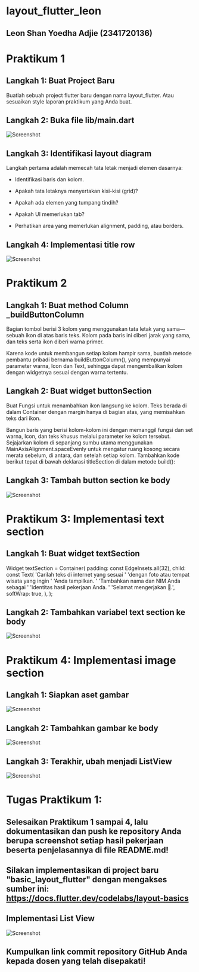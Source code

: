 # layout_flutter_leon

## Leon Shan Yoedha Adjie (2341720136)

# Praktikum 1
## Langkah 1: Buat Project Baru

Buatlah sebuah project flutter baru dengan nama layout_flutter. Atau sesuaikan style laporan praktikum yang Anda buat.

## Langkah 2: Buka file lib/main.dart

![Screenshot](images/p1l2.png)

## Langkah 3: Identifikasi layout diagram
Langkah pertama adalah memecah tata letak menjadi elemen dasarnya:

- Identifikasi baris dan kolom.

- Apakah tata letaknya menyertakan kisi-kisi (grid)?

- Apakah ada elemen yang tumpang tindih?

- Apakah UI memerlukan tab?

- Perhatikan area yang memerlukan alignment, padding, atau borders.

## Langkah 4: Implementasi title row

![Screenshot](images/p1l3.png)

# Praktikum 2
## Langkah 1: Buat method Column _buildButtonColumn
Bagian tombol berisi 3 kolom yang menggunakan tata letak yang sama—sebuah ikon di atas baris teks. Kolom pada baris ini diberi jarak yang sama, dan teks serta ikon diberi warna primer.

Karena kode untuk membangun setiap kolom hampir sama, buatlah metode pembantu pribadi bernama buildButtonColumn(), yang mempunyai parameter warna, Icon dan Text, sehingga dapat mengembalikan kolom dengan widgetnya sesuai dengan warna tertentu.

## Langkah 2: Buat widget buttonSection
Buat Fungsi untuk menambahkan ikon langsung ke kolom. Teks berada di dalam Container dengan margin hanya di bagian atas, yang memisahkan teks dari ikon.

Bangun baris yang berisi kolom-kolom ini dengan memanggil fungsi dan set warna, Icon, dan teks khusus melalui parameter ke kolom tersebut. Sejajarkan kolom di sepanjang sumbu utama menggunakan MainAxisAlignment.spaceEvenly untuk mengatur ruang kosong secara merata sebelum, di antara, dan setelah setiap kolom. Tambahkan kode berikut tepat di bawah deklarasi titleSection di dalam metode build():

## Langkah 3: Tambah button section ke body

![Screenshot](images/p2l3.png)

# Praktikum 3: Implementasi text section
## Langkah 1: Buat widget textSection
Widget textSection = Container(
  padding: const EdgeInsets.all(32),
  child: const Text(
    'Carilah teks di internet yang sesuai '
    'dengan foto atau tempat wisata yang ingin '
    'Anda tampilkan. '
    'Tambahkan nama dan NIM Anda sebagai '
    'identitas hasil pekerjaan Anda. '
    'Selamat mengerjakan 🙂.',
    softWrap: true,
  ),
);

## Langkah 2: Tambahkan variabel text section ke body

![Screenshot](images/p3l2.png)

# Praktikum 4: Implementasi image section

## Langkah 1: Siapkan aset gambar

![Screenshot](images/p4l1.png)

## Langkah 2: Tambahkan gambar ke body

![Screenshot](images/p4l2.png)

## Langkah 3: Terakhir, ubah menjadi ListView

![Screenshot](images/p4l3.png)

# Tugas Praktikum 1:
## Selesaikan Praktikum 1 sampai 4, lalu dokumentasikan dan push ke repository Anda berupa screenshot setiap hasil pekerjaan beserta penjelasannya di file README.md!

## Silakan implementasikan di project baru "basic_layout_flutter" dengan mengakses sumber ini: https://docs.flutter.dev/codelabs/layout-basics

## Implementasi List View
![Screenshot](images/t1s2.png)

## Kumpulkan link commit repository GitHub Anda kepada dosen yang telah disepakati!